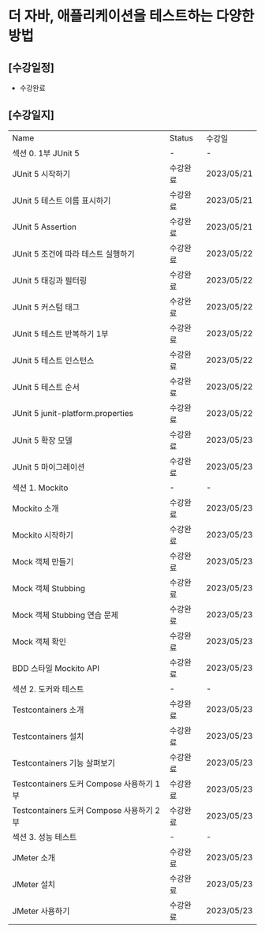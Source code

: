 # 더 자바, 애플리케이션을 테스트하는 다양한 방법

## [수강일정]
- 수강완료

## [수강일지]
|                                   |        |            |
|-----------------------------------|--------|------------|
| Name                              | Status | 수강일        |
| 섹션 0. 1부 JUnit 5                  | -      | -          |
| JUnit 5 시작하기                      | 수강완료   | 2023/05/21 |
| JUnit 5 테스트 이름 표시하기               | 수강완료   | 2023/05/21 |
| JUnit 5 Assertion                 | 수강완료   | 2023/05/21 |
| JUnit 5 조건에 따라 테스트 실행하기           | 수강완료   | 2023/05/22 |
| JUnit 5 태깅과 필터링                   | 수강완료   | 2023/05/22 |
| JUnit 5 커스텀 태그                    | 수강완료   | 2023/05/22 |
| JUnit 5 테스트 반복하기 1부               | 수강완료   | 2023/05/22 |
| JUnit 5 테스트 인스턴스                  | 수강완료   | 2023/05/22 |
| JUnit 5 테스트 순서                    | 수강완료   | 2023/05/22 |
| JUnit 5 junit-platform.properties | 수강완료   | 2023/05/22 |
| JUnit 5 확장 모델                     | 수강완료   | 2023/05/23 |
| JUnit 5 마이그레이션                    | 수강완료   | 2023/05/23 |
| 섹션 1. Mockito                     | -      | -          |
| Mockito 소개                        | 수강완료   | 2023/05/23 |
| Mockito 시작하기                      | 수강완료   | 2023/05/23 |
| Mock 객체 만들기                       | 수강완료   | 2023/05/23 |
| Mock 객체 Stubbing                  | 수강완료   | 2023/05/23 |
| Mock 객체 Stubbing 연습 문제            | 수강완료   | 2023/05/23 |
| Mock 객체 확인                        | 수강완료   | 2023/05/23 |
| BDD 스타일 Mockito API               | 수강완료   | 2023/05/23 |
| 섹션 2. 도커와 테스트                     | -      | -          |
| Testcontainers 소개                 | 수강완료   | 2023/05/23 |
| Testcontainers 설치                 | 수강완료   | 2023/05/23 |
| Testcontainers 기능 살펴보기            | 수강완료   | 2023/05/23 |
| Testcontainers 도커 Compose 사용하기 1부 | 수강완료   | 2023/05/23 |
| Testcontainers 도커 Compose 사용하기 2부 | 수강완료   | 2023/05/23 |
| 섹션 3. 성능 테스트                      | -      | -          |
| JMeter 소개                         | 수강완료   | 2023/05/23 |
| JMeter 설치                         | 수강완료   | 2023/05/23 |
| JMeter 사용하기                       | 수강완료   | 2023/05/23 |
